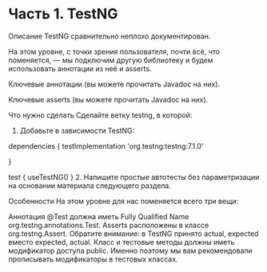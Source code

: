 # Часть 1. TestNG
Описание
TestNG сравнительно неплохо документирован.

На этом уровне, с точки зрения пользователя, почти всё, что поменяется, — мы подключим другую библиотеку и будем использовать аннотации из неё и asserts.

Ключевые аннотации (вы можете прочитать Javadoc на них).

Ключевые asserts (вы можете прочитать Javadoc на них).

Что нужно сделать
Сделайте ветку testng, в которой:

1. Добавьте в зависимости TestNG:

dependencies {
    testImplementation 'org.testng:testng:7.1.0'

}

test {
    useTestNG()
}
2. Напишите простые автотесты без параметризации на основании материала следующего раздела.

Особенности
На этом уровне для нас поменяется всего три вещи:

Аннотация @Test должна иметь Fully Qualified Name org.testng.annotations.Test.
Asserts расположены в классе org.testng.Assert. Обратите внимание: в TestNG принято actual, expected вместо expected, actual.
Класс и тестовые методы должны иметь модификатор доступа public. Именно поэтому мы вам рекомендовали прописывать модификаторы в тестовых классах.
